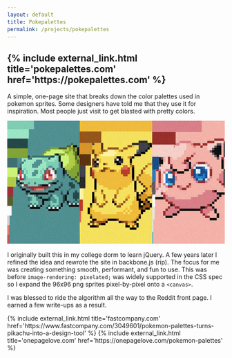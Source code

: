 ```yaml
---
layout: default
title: Pokepalettes
permalink: /projects/pokepalettes
---
```


<h2 markdown="0">{% include external_link.html title='pokepalettes.com' href='https://pokepalettes.com' %}</h2>

A simple, one-page site that breaks down the color palettes used in pokemon sprites. Some designers have told me that they use it for inspiration. Most people just visit to get blasted with pretty colors.

<div class="card">
  <a href="https://pokepalettes.com">
    <img alt="pokepalettes.com screen shot with Porygon featured" src="/assets/images/pokepalettes.jpg" />
  </a>
</div>

I originally built this in my college dorm to learn jQuery. A few years later I refined the idea and rewrote the site in backbone.js (rip). 
The focus for me was creating something smooth, performant, and fun to use. This was before `image-rendering: pixelated;` was widely supported
in the CSS spec so I expand the 96x96 png sprites pixel-by-pixel onto a `<canvas>`.

I was blessed to ride the algorithm all the way to the Reddit front page. I earned a few write-ups as a result.

<div markdown="0"> 
{% include external_link.html title='fastcompany.com' href='https://www.fastcompany.com/3049601/pokemon-palettes-turns-pikachu-into-a-design-tool' %}
{% include external_link.html title='onepagelove.com' href='https://onepagelove.com/pokemon-palettes' %}
</div>



